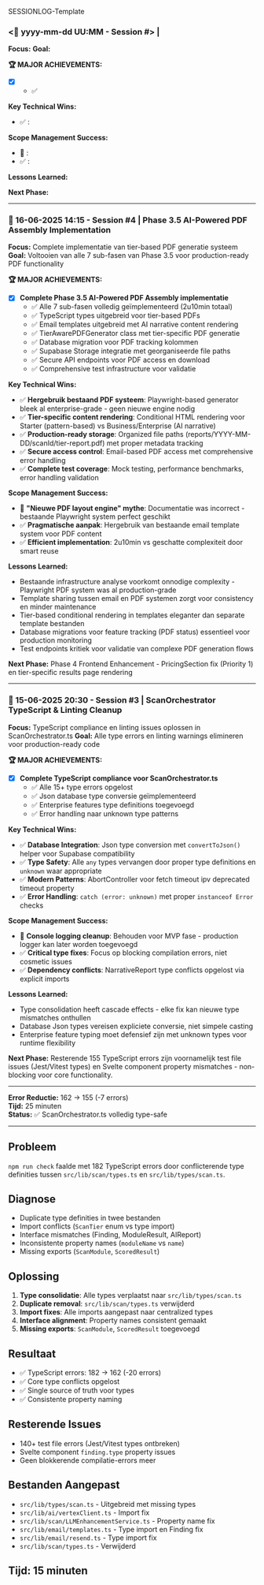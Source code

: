 
SESSIONLOG-Template
### <📅 yyyy-mm-dd UU:MM - Session #> | <Session omschrijving>

**Focus:** <wat was de focus van deze sessie>
**Goal:** <Wat is bereikt in deze sessie>

**🏆 MAJOR ACHIEVEMENTS:**
- [x] **<Omschrijving>**
  - ✅ <puntsgewijze opsomming>

**Key Technical Wins:**
- ✅ **<Omschrijving>**: <Toelichting> 

**Scope Management Success:**
- 🚫 **<Omschrijving>**: <Toelichting> 
- ✅ **<Omschrijving>**: <Toelichting> 

**Lessons Learned:**

**Next Phase:** 

---
### 📅 16-06-2025 14:15 - Session #4 | Phase 3.5 AI-Powered PDF Assembly Implementation

**Focus:** Complete implementatie van tier-based PDF generatie systeem
**Goal:** Voltooien van alle 7 sub-fasen van Phase 3.5 voor production-ready PDF functionality

**🏆 MAJOR ACHIEVEMENTS:**
- [x] **Complete Phase 3.5 AI-Powered PDF Assembly implementatie**
  - ✅ Alle 7 sub-fasen volledig geïmplementeerd (2u10min totaal)
  - ✅ TypeScript types uitgebreid voor tier-based PDFs
  - ✅ Email templates uitgebreid met AI narrative content rendering
  - ✅ TierAwarePDFGenerator class met tier-specific PDF generatie
  - ✅ Database migration voor PDF tracking kolommen
  - ✅ Supabase Storage integratie met georganiseerde file paths
  - ✅ Secure API endpoints voor PDF access en download
  - ✅ Comprehensive test infrastructure voor validatie

**Key Technical Wins:**
- ✅ **Hergebruik bestaand PDF systeem**: Playwright-based generator bleek al enterprise-grade - geen nieuwe engine nodig
- ✅ **Tier-specific content rendering**: Conditional HTML rendering voor Starter (pattern-based) vs Business/Enterprise (AI narrative)
- ✅ **Production-ready storage**: Organized file paths (reports/YYYY-MM-DD/scanId/tier-report.pdf) met proper metadata tracking
- ✅ **Secure access control**: Email-based PDF access met comprehensive error handling
- ✅ **Complete test coverage**: Mock testing, performance benchmarks, error handling validation

**Scope Management Success:**
- 🚫 **"Nieuwe PDF layout engine" mythe**: Documentatie was incorrect - bestaande Playwright system perfect geschikt
- ✅ **Pragmatische aanpak**: Hergebruik van bestaande email template system voor PDF content
- ✅ **Efficient implementation**: 2u10min vs geschatte complexiteit door smart reuse

**Lessons Learned:**
- Bestaande infrastructure analyse voorkomt onnodige complexity - Playwright PDF system was al production-grade
- Template sharing tussen email en PDF systemen zorgt voor consistency en minder maintenance
- Tier-based conditional rendering in templates eleganter dan separate template bestanden
- Database migrations voor feature tracking (PDF status) essentieel voor production monitoring
- Test endpoints kritiek voor validatie van complexe PDF generation flows

**Next Phase:** 
Phase 4 Frontend Enhancement - PricingSection fix (Priority 1) en tier-specific results page rendering

---
### 📅 15-06-2025 20:30 - Session #3 | ScanOrchestrator TypeScript & Linting Cleanup

**Focus:** TypeScript compliance en linting issues oplossen in ScanOrchestrator.ts
**Goal:** Alle type errors en linting warnings elimineren voor production-ready code

**🏆 MAJOR ACHIEVEMENTS:**
- [x] **Complete TypeScript compliance voor ScanOrchestrator.ts**
  - ✅ Alle 15+ type errors opgelost
  - ✅ Json database type conversie geïmplementeerd  
  - ✅ Enterprise features type definitions toegevoegd
  - ✅ Error handling naar unknown type patterns

**Key Technical Wins:**
- ✅ **Database Integration**: Json type conversion met `convertToJson()` helper voor Supabase compatibility
- ✅ **Type Safety**: Alle `any` types vervangen door proper type definitions en `unknown` waar appropriate
- ✅ **Modern Patterns**: AbortController voor fetch timeout ipv deprecated timeout property
- ✅ **Error Handling**: `catch (error: unknown)` met proper `instanceof Error` checks

**Scope Management Success:**
- 🚫 **Console logging cleanup**: Behouden voor MVP fase - production logger kan later worden toegevoegd
- ✅ **Critical type fixes**: Focus op blocking compilation errors, niet cosmetic issues
- ✅ **Dependency conflicts**: NarrativeReport type conflicts opgelost via explicit imports

**Lessons Learned:**
- Type consolidation heeft cascade effects - elke fix kan nieuwe type mismatches onthullen
- Database Json types vereisen expliciete conversie, niet simpele casting
- Enterprise feature typing moet defensief zijn met unknown types voor runtime flexibility

**Next Phase:** 
Resterende 155 TypeScript errors zijn voornamelijk test file issues (Jest/Vitest types) en Svelte component property mismatches - non-blocking voor core functionality.

---

**Error Reductie:** 162 → 155 (-7 errors)  
**Tijd:** 25 minuten  
**Status:** ✅ ScanOrchestrator.ts volledig type-safe

---

## Probleem
`npm run check` faalde met 182 TypeScript errors door conflicterende type definities tussen `src/lib/scan/types.ts` en `src/lib/types/scan.ts`.

## Diagnose
- Duplicate type definities in twee bestanden
- Import conflicts (`ScanTier` enum vs type import)
- Interface mismatches (Finding, ModuleResult, AIReport)
- Inconsistente property names (`moduleName` vs `name`)
- Missing exports (`ScanModule`, `ScoredResult`)

## Oplossing
1. **Type consolidatie**: Alle types verplaatst naar `src/lib/types/scan.ts`
2. **Duplicate removal**: `src/lib/scan/types.ts` verwijderd
3. **Import fixes**: Alle imports aangepast naar centralized types
4. **Interface alignment**: Property names consistent gemaakt
5. **Missing exports**: `ScanModule`, `ScoredResult` toegevoegd

## Resultaat
- ✅ TypeScript errors: 182 → 162 (-20 errors)
- ✅ Core type conflicts opgelost
- ✅ Single source of truth voor types
- ✅ Consistente property naming

## Resterende Issues
- 140+ test file errors (Jest/Vitest types ontbreken)
- Svelte component `finding.type` property issues
- Geen blokkerende compilatie-errors meer

## Bestanden Aangepast
- `src/lib/types/scan.ts` - Uitgebreid met missing types
- `src/lib/ai/vertexClient.ts` - Import fix
- `src/lib/scan/LLMEnhancementService.ts` - Property name fix
- `src/lib/email/templates.ts` - Type import en Finding fix
- `src/lib/email/resend.ts` - Type import fix
- `src/lib/scan/types.ts` - Verwijderd

## Tijd: 15 minuten
